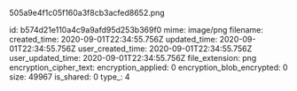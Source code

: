 505a9e4f1c05f160a3f8cb3acfed8652.png

id: b574d21e110a4c9a9afd95d253b369f0
mime: image/png
filename: 
created_time: 2020-09-01T22:34:55.756Z
updated_time: 2020-09-01T22:34:55.756Z
user_created_time: 2020-09-01T22:34:55.756Z
user_updated_time: 2020-09-01T22:34:55.756Z
file_extension: png
encryption_cipher_text: 
encryption_applied: 0
encryption_blob_encrypted: 0
size: 49967
is_shared: 0
type_: 4